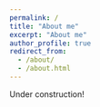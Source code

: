 ```yaml
---
permalink: /
title: "About me"
excerpt: "About me"
author_profile: true
redirect_from: 
  - /about/
  - /about.html
---
```


Under construction!
